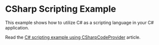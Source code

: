 CSharp Scripting Example
========================

This example shows how to utilize C# as a scripting language in your C# application.

Read the [C# scripting example using CSharpCodeProvider](http://headsigned.com/article/csharp-scripting-example-using-csharpcodeprovider "C# scripting example using CSharpCodeProvider") article.
